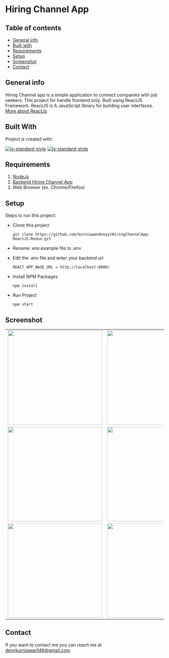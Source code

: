 # Hiring Channel App

## Table of contents
* [General info](#general-info)
* [Built with](#built-with)
* [Requirements](#requirements)
* [Setup](#setup)
* [Screenshot](#screenshot)
* [Contact](#contact)

## General info
Hiring Channel app is a simple application to connect companies with job seekers. This project for handle frontend only. Built using ReactJS Framework.
ReactJS is A JavaScript library for building user interfaces. [More about ReactJs](https://reactjs.org/)

## Built With
Project is created with:

[![js-standard-style](https://img.shields.io/badge/ReactJs-v.16.12.0-red)](https://reactjs.org)
[![js-standard-style](https://img.shields.io/badge/React%20Redux-v.7.1-blueviolet)](https://react-redux.js.org/)

## Requirements
1. <a href="https://nodejs.org/en/">NodeJs</a>
2. [Backend Hiring Channel App](https://github.com/kurniawandenyy/BackendHiringChannelApp)
3. Web Browser (ex. Chrome/Firefox)

## Setup
Steps to run this project:

 - Clone this project
 
	``` git clone https://github.com/kurniawandenyy/HiringChannelApp-ReactJS-Redux.git ```
	
 - Rename .env.example file to .env
 - Edit the .env file and enter your backend url
 
 	``` REACT_APP_BASE_URL = http://localhost:8000/ ```
	
 - Install NPM Packages
 
	``` npm install ```
	
 - Run Project
 
	``` npm start ```

## Screenshot
<table>
<tr align='center'>
<td><img src=https://user-images.githubusercontent.com/48039021/72867282-f953a100-3d10-11ea-92f4-1a6850160d6f.png width="300px" /></td>
<td><img src=https://user-images.githubusercontent.com/48039021/72867301-0b354400-3d11-11ea-8a0e-8a40d4b1d720.png width="300px" /></td></tr>
<tr align="center">
<td><img src=https://user-images.githubusercontent.com/48039021/72867407-67986380-3d11-11ea-94af-225c81a2462f.png width="300px" /></td>
<td><img src=https://user-images.githubusercontent.com/48039021/72867428-7ed75100-3d11-11ea-8539-9ac717299c8c.png width="300px" /></td></tr>
<tr align="center">
<td><img src=https://user-images.githubusercontent.com/48039021/72867447-8d256d00-3d11-11ea-887f-526f483eb9fc.png width="300px" /></td>
<td><img src=https://user-images.githubusercontent.com/48039021/72867473-9f071000-3d11-11ea-95af-437485890eb4.png width="300px" /></td></tr>
</table>
	
## Contact

If you want to contact me you can reach me at <denykurniawan146@gmail.com>.
